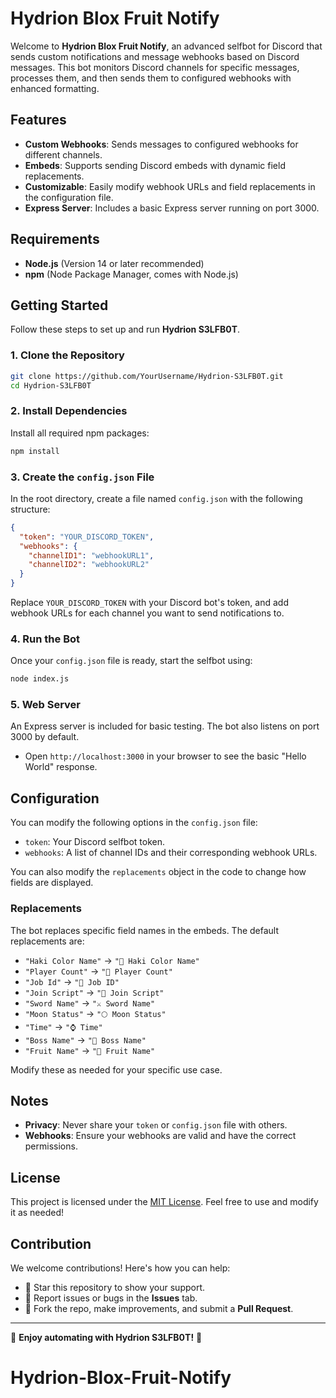 
# Hydrion Blox Fruit Notify

Welcome to **Hydrion Blox Fruit Notify**, an advanced selfbot for Discord that sends custom notifications and message webhooks based on Discord messages. This bot monitors Discord channels for specific messages, processes them, and then sends them to configured webhooks with enhanced formatting.

## Features

- **Custom Webhooks**: Sends messages to configured webhooks for different channels.
- **Embeds**: Supports sending Discord embeds with dynamic field replacements.
- **Customizable**: Easily modify webhook URLs and field replacements in the configuration file.
- **Express Server**: Includes a basic Express server running on port 3000.

## Requirements

- **Node.js** (Version 14 or later recommended)
- **npm** (Node Package Manager, comes with Node.js)

## Getting Started

Follow these steps to set up and run **Hydrion S3LFB0T**.

### 1. Clone the Repository

```bash
git clone https://github.com/YourUsername/Hydrion-S3LFB0T.git
cd Hydrion-S3LFB0T
```

### 2. Install Dependencies

Install all required npm packages:

```bash
npm install
```

### 3. Create the `config.json` File

In the root directory, create a file named `config.json` with the following structure:

```json
{
  "token": "YOUR_DISCORD_TOKEN",
  "webhooks": {
    "channelID1": "webhookURL1",
    "channelID2": "webhookURL2"
  }
}
```

Replace `YOUR_DISCORD_TOKEN` with your Discord bot's token, and add webhook URLs for each channel you want to send notifications to.

### 4. Run the Bot

Once your `config.json` file is ready, start the selfbot using:

```bash
node index.js
```

### 5. Web Server

An Express server is included for basic testing. The bot also listens on port 3000 by default.

- Open `http://localhost:3000` in your browser to see the basic "Hello World" response.

## Configuration

You can modify the following options in the `config.json` file:

- `token`: Your Discord selfbot token.
- `webhooks`: A list of channel IDs and their corresponding webhook URLs.

You can also modify the `replacements` object in the code to change how fields are displayed.

### Replacements

The bot replaces specific field names in the embeds. The default replacements are:

- `"Haki Color Name"` → `"🎨 Haki Color Name"`
- `"Player Count"` → `"👥 Player Count"`
- `"Job Id"` → `"🔗 Job ID"`
- `"Join Script"` → `"🚀 Join Script"`
- `"Sword Name"` → `"⚔️ Sword Name"`
- `"Moon Status"` → `"🌕 Moon Status"`
- `"Time"` → `"⌚ Time"`
- `"Boss Name"` → `"👹 Boss Name"`
- `"Fruit Name"` → `"🍑 Fruit Name"`

Modify these as needed for your specific use case.

## Notes

- **Privacy**: Never share your `token` or `config.json` file with others.
- **Webhooks**: Ensure your webhooks are valid and have the correct permissions.

## License

This project is licensed under the [MIT License](LICENSE). Feel free to use and modify it as needed!

## Contribution

We welcome contributions! Here's how you can help:

- 🌟 Star this repository to show your support.
- 🐛 Report issues or bugs in the **Issues** tab.
- 🔧 Fork the repo, make improvements, and submit a **Pull Request**.

---

🌟 **Enjoy automating with Hydrion S3LFB0T!** 🌟
# Hydrion-Blox-Fruit-Notify
